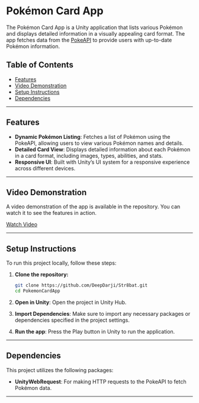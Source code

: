 # Pokémon Card App

The Pokémon Card App is a Unity application that lists various Pokémon and displays detailed information in a visually appealing card format. The app fetches data from the [PokeAPI](https://pokeapi.co/) to provide users with up-to-date Pokémon information.

## Table of Contents
- [Features](#features)
- [Video Demonstration](#video-demonstration)
- [Setup Instructions](#setup-instructions)
- [Dependencies](#dependencies)

---

## Features

- **Dynamic Pokémon Listing**: Fetches a list of Pokémon using the PokeAPI, allowing users to view various Pokémon names and details.
- **Detailed Card View**: Displays detailed information about each Pokémon in a card format, including images, types, abilities, and stats.
- **Responsive UI**: Built with Unity’s UI system for a responsive experience across different devices.

---

## Video Demonstration

A video demonstration of the app is available in the repository. You can watch it to see the features in action.

[Watch Video](https://github.com/DeepDarji/Str8bat/blob/main/Gameplay.mkv)

---

## Setup Instructions

To run this project locally, follow these steps:

1. **Clone the repository:**
   ```bash
   git clone https://github.com/DeepDarji/Str8bat.git
   cd PokemonCardApp
   ```

2. **Open in Unity**: 
   Open the project in Unity Hub.

3. **Import Dependencies**: 
   Make sure to import any necessary packages or dependencies specified in the project settings.

4. **Run the app**: 
   Press the Play button in Unity to run the application.

---

## Dependencies

This project utilizes the following packages:

- **UnityWebRequest**: For making HTTP requests to the PokeAPI to fetch Pokémon data.
---

